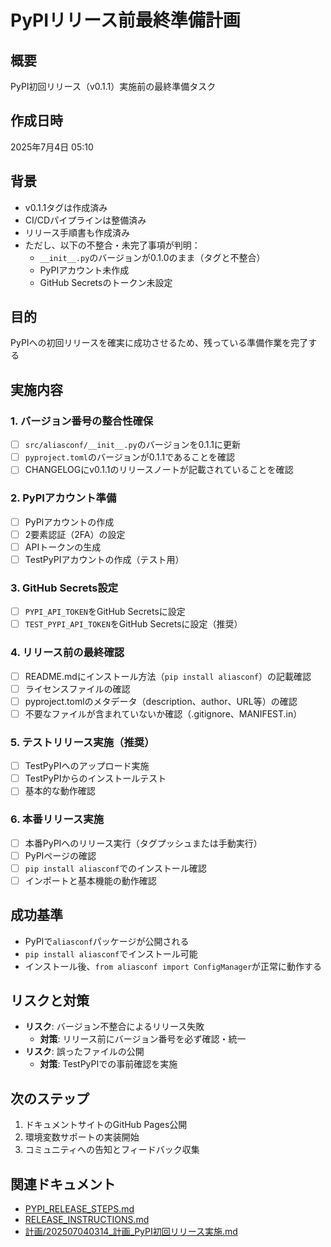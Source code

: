 # PyPIリリース前最終準備計画

## 概要
PyPI初回リリース（v0.1.1）実施前の最終準備タスク

## 作成日時
2025年7月4日 05:10

## 背景
- v0.1.1タグは作成済み
- CI/CDパイプラインは整備済み
- リリース手順書も作成済み
- ただし、以下の不整合・未完了事項が判明：
  - `__init__.py`のバージョンが0.1.0のまま（タグと不整合）
  - PyPIアカウント未作成
  - GitHub Secretsのトークン未設定

## 目的
PyPIへの初回リリースを確実に成功させるため、残っている準備作業を完了する

## 実施内容

### 1. バージョン番号の整合性確保
- [ ] `src/aliasconf/__init__.py`のバージョンを0.1.1に更新
- [ ] `pyproject.toml`のバージョンが0.1.1であることを確認
- [ ] CHANGELOGにv0.1.1のリリースノートが記載されていることを確認

### 2. PyPIアカウント準備
- [ ] PyPIアカウントの作成
- [ ] 2要素認証（2FA）の設定
- [ ] APIトークンの生成
- [ ] TestPyPIアカウントの作成（テスト用）

### 3. GitHub Secrets設定
- [ ] `PYPI_API_TOKEN`をGitHub Secretsに設定
- [ ] `TEST_PYPI_API_TOKEN`をGitHub Secretsに設定（推奨）

### 4. リリース前の最終確認
- [ ] README.mdにインストール方法（`pip install aliasconf`）の記載確認
- [ ] ライセンスファイルの確認
- [ ] pyproject.tomlのメタデータ（description、author、URL等）の確認
- [ ] 不要なファイルが含まれていないか確認（.gitignore、MANIFEST.in）

### 5. テストリリース実施（推奨）
- [ ] TestPyPIへのアップロード実施
- [ ] TestPyPIからのインストールテスト
- [ ] 基本的な動作確認

### 6. 本番リリース実施
- [ ] 本番PyPIへのリリース実行（タグプッシュまたは手動実行）
- [ ] PyPIページの確認
- [ ] `pip install aliasconf`でのインストール確認
- [ ] インポートと基本機能の動作確認

## 成功基準
- PyPIで`aliasconf`パッケージが公開される
- `pip install aliasconf`でインストール可能
- インストール後、`from aliasconf import ConfigManager`が正常に動作する

## リスクと対策
- **リスク**: バージョン不整合によるリリース失敗
  - **対策**: リリース前にバージョン番号を必ず確認・統一
- **リスク**: 誤ったファイルの公開
  - **対策**: TestPyPIでの事前確認を実施

## 次のステップ
1. ドキュメントサイトのGitHub Pages公開
2. 環境変数サポートの実装開始
3. コミュニティへの告知とフィードバック収集

## 関連ドキュメント
- [PYPI_RELEASE_STEPS.md](../PYPI_RELEASE_STEPS.md)
- [RELEASE_INSTRUCTIONS.md](../RELEASE_INSTRUCTIONS.md)
- [計画/202507040314_計画_PyPI初回リリース実施.md](202507040314_計画_PyPI初回リリース実施.md)